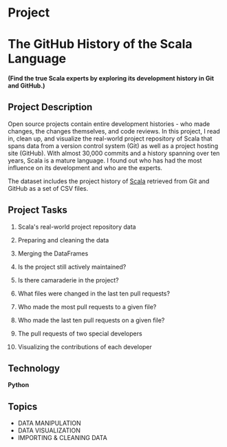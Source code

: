 # Project

# The GitHub History of the Scala Language
#### (Find the true Scala experts by exploring its development history in Git and GitHub.)

## Project Description
Open source projects contain entire development histories - who made changes, the changes themselves, and code reviews. In this project, I read in, clean up, and visualize the real-world project repository of Scala that spans data from a version control system (Git) as well as a project hosting site (GitHub). With almost 30,000 commits and a history spanning over ten years, Scala is a mature language. I found out who has had the most influence on its development and who are the experts.

The dataset includes the project history of [Scala](http://www.scala-lang.org) retrieved from Git and GitHub as a set of CSV files.

## Project Tasks
1. Scala's real-world project repository data

2. Preparing and cleaning the data

3. Merging the DataFrames

4. Is the project still actively maintained?

5. Is there camaraderie in the project?

6. What files were changed in the last ten pull requests?

7. Who made the most pull requests to a given file?

8. Who made the last ten pull requests on a given file?

9. The pull requests of two special developers

10. Visualizing the contributions of each developer

## Technology
<b>Python</b>

## Topics
- DATA MANIPULATION
- DATA VISUALIZATION
- IMPORTING & CLEANING DATA
